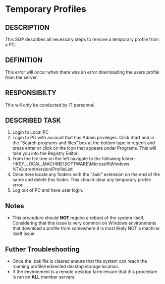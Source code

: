 # Temporary Profiles

## DESCRIPTION
This SOP describes all necessary steps to remove a temporary profile from a PC.  
## DEFINITION
This error will occur when there was an error downloading the users profile from the server.  
## RESPONSIBILTY
This will only be conducted by IT personnel.  

## DESCRIBED TASK
1. Login to Local PC  
2. Login to PC with account that has Admin privileges. Click Start and in the “Search programs and files” box at the bottom type in regedit and press enter or click on the icon that appears under Programs. This will take you into the Registry Editor.  
3. From the file tree on the left navigate to the following folder: HKEY_LOCAL_MACHINE\SOFTWARE\Microsoft\Windows NT\CurrentVersion\ProfileList
4. Once here locate any folders with the “.bak” extension on the end of the name and delete this folder. This should clear any temporary profile error.
5. Log out of PC and have user login.

## Notes
- This procedure should **NOT** require a reboot of the system itself. Considering that this issue is very common on Windows environments that download a profile from somewhere it is most likely NOT a machine itself issue.

## Futher Troubleshooting
- Once the .bak file is cleared ensure that the system can reach the roaming profile/redirected desktop storage location.
- If the environment is a remote desktop farm ensure that this procedure is run on **ALL** member servers.
